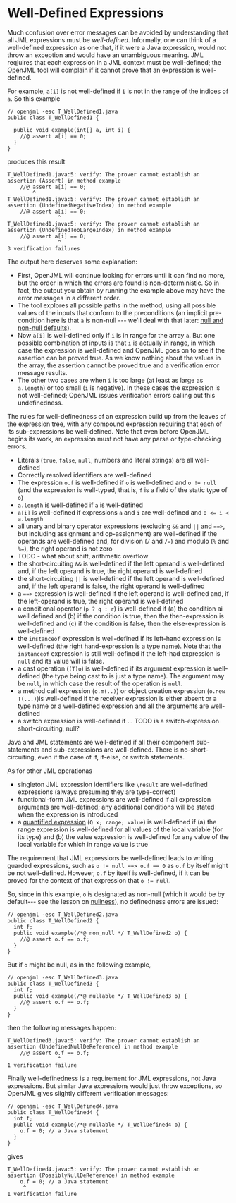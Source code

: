 # Well-Defined Expressions

Much confusion over error messages can be avoided by understanding that all JML expressions must be *well-defined*. Informally, one can think of a well-defined expression as one that, if it were a Java expression, would not throw an exception and would have an unambiguous meaning. JML reqjuires that each expression in a JML context must be well-defined; the OpenJML tool will complain if it cannot prove that an expression is well-defined.

For example, `a[i]` is not well-defined if `i` is not in the range of the indices of `a`. So this example

```
// openjml -esc T_WellDefined1.java
public class T_WellDefined1 {

  public void example(int[] a, int i) {
    //@ assert a[i] == 0;
  }
}
```

produces this result

```
T_WellDefined1.java:5: verify: The prover cannot establish an assertion (Assert) in method example
    //@ assert a[i] == 0;
        ^
T_WellDefined1.java:5: verify: The prover cannot establish an assertion (UndefinedNegativeIndex) in method example
    //@ assert a[i] == 0;
                ^
T_WellDefined1.java:5: verify: The prover cannot establish an assertion (UndefinedTooLargeIndex) in method example
    //@ assert a[i] == 0;
                ^
3 verification failures
```

The output here deserves some explanation:
* First, OpenJML will continue looking for errors until it can find no more, but the order in which the errors are found is non-deterministic. So in fact, the output you obtain by running the example above may have the error messages in a different order.
* The tool explores all possible paths in the method, using all possible values of the inputs that conform to the preconditions (an implicit pre-condition here is that `a` is non-null --- we'll deal with that later: [null and non-null defaults](Nullness)).
* Now `a[i]` is well-defined only if `i` is in range for the array `a`. But one possible combination of inputs is that `i` is actually in range, in which case the expression is well-defined and OpenJML goes on to see if the assertion can be proved true. As we know nothing about the values in the array, the assertion cannot be proved true and a verification error message results.
* The other two cases are when `i` is too large (at least as large as `a.length`) or too small (`i` is negative). In these cases the expression is not well-defined; OpenJML issues verification errors calling out this undefinedness.

The rules for well-definedness of an expression build up from the leaves of the expression tree, with any compound expression requiring that each of its sub-expressions be well-defined. Note that even before OpenJML begins its work, an expression must not have any parse or type-checking errors.

* Literals (`true`, `false`, `null`, numbers and literal strings) are all well-defined
* Correctly resolved identifiers are well-defined
* The expression `o.f` is well-defined if `o` is well-defined and `o != null` (and the expression is well-typed, that is, `f` is a field of the static type of `o`)
* `a.length` is well-defined if `a` is well-defined
* `a[i]` is well-defined if expressions `a` and `i` are well-defined and `0 <= i < a.length`
* all unary and binary operator expressions (excluding `&&` and `||` and `==>`,
but including assignment and op-assignment)
 are well-defined if the operands are well-defined and, for division (`/` and `/=`) and modulo (`%` and `%=`), the right operand is not zero
* TODO - what about shift, arithmetic overflow
* the short-circuiting `&&` is well-defined if the left operand is well-defined and, if the left operand is true, the right operand is well-defined
* the short-circuiting `||` is well-defined if the left operand is well-defined and, if the left operand is false, the right operand is well-defined
* a `==>`  expression is well-defined if the left operand is well-defined and,
if the left-operand is true, the right operand is well-defined
* a conditional operator (`p ? q : r`) is well-defined if (a) the condition ai well defined and (b) if the condition is true, then the then-expression is well-defined and (c) if the condition is false, then the else-expression is well-defined
* the `instanceof` expression is well-defined if its left-hand expression is well-defined (the right hand-expression is a type name). Note that the `instanceof` expression is still well-defined if the left-had expression is `null` and its value will is false.
* a cast operation (`(T)o`) is well-defined if its argument expression is well-defined (the type being cast to is just a type name). The argument may be `null`, in which case the result of the operation is `null`.
* a method call expression (`o.m(..)`) or object creation expression (`o.new T(...)`)is well-defined if the receiver expression is either absent or a type name or a well-defined expression and all the arguments are well-defined
* a switch expression is well-defined if ... TODO is a switch-expression short-circuiting, null?

Java and JML statements are well-defined if all their component sub-statements and sub-expressions are well-defined. There is no-short-circuiting, even if the case of if, if-else, or switch statements.

As for other JML operationas
* singleton JML expression identifiers like `\result` are well-defined expressions (always presuming they are type-correct)
* functional-form JML expressions are well-defined if all expression arguments are well-defined; any additional conditions will be stated when the expression is introduced
* a [quantified expression](QuantifierExpressions) (`Q x; range; value`) is well-defined if (a) the  range expression is well-defined for all values of the local variable (for its type) and (b) the value expression is well-defined for any value of the local variable for which in range value is true


The requirement that JML expressions be well-defined leads to writing guarded expressions, such as `o != null ==> o.f == 0` as `o.f` by itself might be not well-defined. However, `o.f` by itself is well-defined, if it can be proved for the context of that expression that `o != null`.

So, since in this example, `o` is designated as non-null (which it would be by default--- see the lesson on [nullness](Nullness)), no definedness errors are issued:
```
// openjml -esc T_WellDefined2.java
public class T_WellDefined2 {
  int f;
  public void example(/*@ non_null */ T_WellDefined2 o) {
    //@ assert o.f == o.f;
  }
}
```
But if `o` might be null, as in the following example,
```
// openjml -esc T_WellDefined3.java
public class T_WellDefined3 {
  int f;
  public void example(/*@ nullable */ T_WellDefined3 o) {
    //@ assert o.f == o.f;
  }
}
```
then the following messages happen:
```
T_WellDefined3.java:5: verify: The prover cannot establish an assertion (UndefinedNullDeReference) in method example
    //@ assert o.f == o.f;
                ^
1 verification failure
```

Finally well-definedness is a requirement for JML expressions, not Java expressions. But similar Java expressions would just throw exceptions, so OpenJML gives slightly different verification messages:
```
// openjml -esc T_WellDefined4.java
public class T_WellDefined4 {
  int f;
  public void example(/*@ nullable */ T_WellDefined4 o) {
    o.f = 0; // a Java statement
  }
}
```
gives
```
T_WellDefined4.java:5: verify: The prover cannot establish an assertion (PossiblyNullDeReference) in method example
    o.f = 0; // a Java statement
     ^
1 verification failure
```

